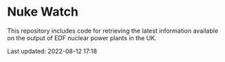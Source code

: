 # Nuke Watch

This repository includes code for retrieving the latest information available on the output of EDF nuclear power plants in the UK.

Last updated: 2022-08-12 17:18